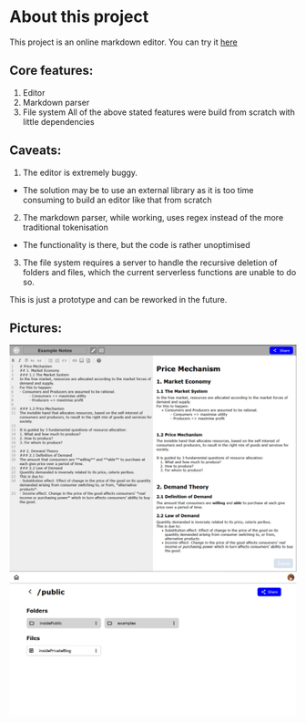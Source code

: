 # About this project

This project is an online markdown editor. You can try it [here](https://markdown-blog-tiredsnorlax.vercel.app/tryout)

## Core features:

1. Editor
2. Markdown parser
3. File system
   All of the above stated features were build from scratch with little dependencies

## Caveats:

1. The editor is extremely buggy.

- The solution may be to use an external library as it is too time consuming to build an editor like that from scratch

2. The markdown parser, while working, uses regex instead of the more traditional tokenisation

- The functionality is there, but the code is rather unoptimised

3. The file system requires a server to handle the recursive deletion of folders and files, which the current serverless functions are unable to do so.

This is just a prototype and can be reworked in the future.

## Pictures:

![Editor](static/readme/showcase-editor.png 'Editor')
![File System](static/readme/showcase-file.png 'File System')
